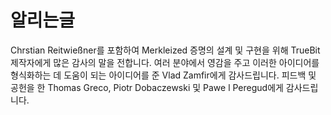 # 알리는글

Chrstian Reitwießner를 포함하여 Merkleized 증명의 설계 및 구현을 위해 TrueBit 제작자에게 많은 감사의 말을 전합니다. 여러 분야에서 영감을 주고 이러한 아이디어를 형식화하는 데 도움이 되는 아이디어를 준 Vlad Zamfir에게 감사드립니다. 피드백 및 공헌을 한 Thomas Greco, Piotr Dobaczewski 및 Pawe l Peregud에게 감사드립니다.
